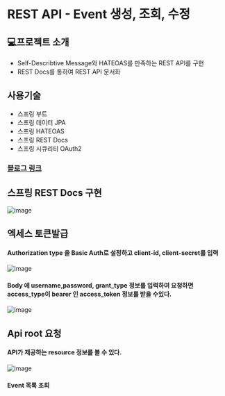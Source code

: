 # REST API - Event 생성, 조회, 수정 

## 💻프로젝트 소개
-  Self-Describtive Message와 HATEOAS를 만족하는 REST API를 구현
-  REST Docs를 통하여 REST API 문서화

## 사용기술
- 스프링 부트
- 스프링 데이터 JPA
- 스프링 HATEOAS
- 스프링 REST Docs
- 스프링 시큐리티 OAuth2

### [블로그 링크](https://velog.io/@cse05091/series/REST-API)

## 스프링 REST Docs 구현

![image](https://github.com/dlcksgh1/REST-API/assets/119422058/81337e06-37e1-4c19-a52d-326b53449ec4)


## 엑세스 토큰발급
#### Authorization type 을 Basic Auth로 설정하고  client-id, client-secret를 입력
![image](https://github.com/dlcksgh1/REST-API/assets/119422058/057a79ab-76e1-4c55-97fa-1d833f729bab)

#### Body 에 username,password, grant_type 정보를 입력하여 요청하면 access_type이 bearer 인 access_token 정보를 받을 수있다. 
![image](https://github.com/dlcksgh1/REST-API/assets/119422058/85fc0eec-ebed-4ef2-b066-d4b13e8bfea3)

## Api root 요청

#### API가 제공하는 resource 정보를 볼 수 있다.
![image](https://github.com/dlcksgh1/REST-API/assets/119422058/3989d113-d470-4f43-8ff8-e5a15d89c3e2)

#### Event 목록 조회

